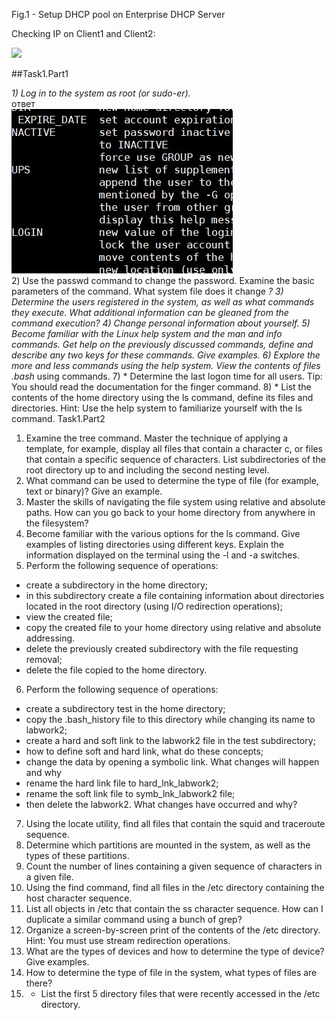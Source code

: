 Fig.1 - Setup DHCP pool on Enterprise DHCP Server

Checking IP on Client1 and Client2:

<img src="images/3.4.3.jpg">

##Task1.Part1

*1) Log in to the system as root (or sudo-er).*  
ответ  
<img src="images/1.jpg">  
2) Use the passwd command to change the password. Examine the basic parameters 
of the command. What system file does it change *?
3) Determine the users registered in the system, as well as  what commands they 
execute. What additional information can be gleaned from the command execution?
4) Change personal information about yourself.
5) Become familiar with the Linux help system and the man and info commands. 
Get help on the previously discussed commands, define and describe any two keys 
for these commands. Give examples.
6) Explore the more and less commands using the help system. View the contents of 
files .bash* using commands.
7) *  Determine the last logon time for all users.  Tip: You should read the 
documentation for the finger command.
8) * List the contents of the home directory using the ls command, define its files 
and directories. Hint: Use the help system to familiarize yourself with the ls 
command.
Task1.Part2
1) Examine the  tree  command. Master the technique of applying a template, for 
example, display all files that contain a character  c, or files that contain a specific 
sequence of characters. List subdirectories of the root directory up to and including 
the second nesting level.
2) What command can be used to determine the type of file (for example, text or 
binary)? Give an example.
3) Master the skills of navigating the file system using relative and absolute paths. 
How can you go back to your home directory from anywhere in the filesystem?
4) Become familiar with the various options for the ls command. Give examples of 
listing directories using different keys. Explain the information displayed on the 
terminal using the -l and -a switches.
5) Perform the following sequence of operations:
- create a subdirectory in the home directory;
-  in this subdirectory create a file containing information about directories located in 
the root directory (using I/O redirection operations);
- view the created file;
-  copy the created file to your home directory using relative and absolute addressing.
- delete the previously created subdirectory with the file requesting removal; 
- delete the file copied to the home directory.
6) Perform the following sequence of operations:
- create a subdirectory test in the home directory;
-  copy the  .bash_history  file to this directory while changing its name to
labwork2;
- create a hard and soft link to the labwork2 file in the test subdirectory;
- how to define soft and hard link, what do these concepts;
- change the data by opening a symbolic link. What changes will happen and why
- rename the hard link file to hard_lnk_labwork2;
- rename the soft link file to symb_lnk_labwork2 file;
- then delete the labwork2. What changes have occurred and why?
7) Using the locate utility, find all files that contain the squid and traceroute
sequence.
8) Determine which partitions are mounted in the system, as well as the types of
these partitions.
9) Count the number of lines containing a given  sequence of characters in a given
file.
10) Using the find  command, find all files in the /etc directory containing the  host 
character sequence.
11) List all objects in /etc that contain the ss character sequence. How can I  duplicate 
a similar command using a bunch of grep?
12) Organize a screen-by-screen print of the contents of the /etc directory. Hint:  You 
must use stream redirection operations.
13) What are the types of devices and how to determine the type of device? Give
examples.
14) How to determine the type of file in the system, what types of files are there?
15) * List the first 5 directory files that were recently accessed in the /etc directory. 